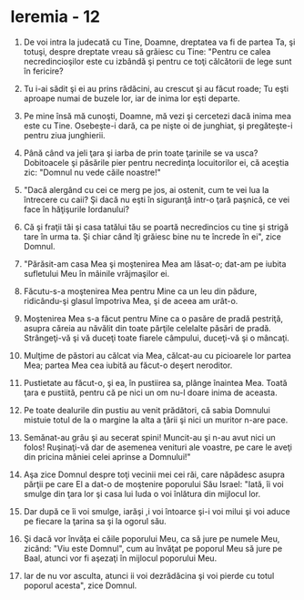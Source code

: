 # Ieremia - 12

1. De voi intra la judecată cu Tine, Doamne, dreptatea va fi de partea Ta, şi totuşi, despre dreptate vreau să grăiesc cu Tine: "Pentru ce calea necredincioşilor este cu izbândă şi pentru ce toţi călcătorii de lege sunt în fericire? 

2. Tu i-ai sădit şi ei au prins rădăcini, au crescut şi au făcut roade; Tu eşti aproape numai de buzele lor, iar de inima lor eşti departe. 

3. Pe mine însă mă cunoşti, Doamne, mă vezi şi cercetezi dacă inima mea este cu Tine. Osebeşte-i dară, ca pe nişte oi de junghiat, şi pregăteşte-i pentru ziua junghierii. 

4. Până când va jeli ţara şi iarba de prin toate ţarinile se va usca? Dobitoacele şi păsările pier pentru necredinţa locuitorilor ei, că aceştia zic: "Domnul nu vede căile noastre!" 

5. "Dacă alergând cu cei ce merg pe jos, ai ostenit, cum te vei lua la întrecere cu caii? Şi dacă nu eşti în siguranţă intr-o ţară paşnică, ce vei face în hăţişurile Iordanului? 

6. Că şi fraţii tăi şi casa tatălui tău se poartă necredincios cu tine şi strigă tare în urma ta. Şi chiar când îţi grăiesc bine nu te încrede în ei", zice Domnul. 

7. "Părăsit-am casa Mea şi moştenirea Mea am lăsat-o; dat-am pe iubita sufletului Meu în mâinile vrăjmaşilor ei. 

8. Făcutu-s-a moştenirea Mea pentru Mine ca un leu din pădure, ridicându-şi glasul împotriva Mea, şi de aceea am urât-o. 

9. Moştenirea Mea s-a făcut pentru Mine ca o pasăre de pradă pestriţă, asupra căreia au năvălit din toate părţile celelalte păsări de pradă. Strângeţi-vă şi vă duceţi toate fiarele câmpului, duceţi-vă şi o mâncaţi. 

10. Mulţime de păstori au călcat via Mea, călcat-au cu picioarele lor partea Mea; partea Mea cea iubită au făcut-o deşert neroditor. 

11. Pustietate au făcut-o, şi ea, în pustiirea sa, plânge înaintea Mea. Toată ţara e pustiită, pentru că pe nici un om nu-l doare inima de aceasta. 

12. Pe toate dealurile din pustiu au venit prădători, că sabia Domnului mistuie totul de la o margine la alta a ţării şi nici un muritor n-are pace. 

13. Semănat-au grâu şi au secerat spini! Muncit-au şi n-au avut nici un folos! Ruşinaţi-vă dar de asemenea venituri ale voastre, pe care le aveţi din pricina mâniei celei aprinse a Domnului!" 

14. Aşa zice Domnul despre toţi vecinii mei cei răi, care năpădesc asupra părţii pe care El a dat-o de moştenire poporului Său Israel: "Iată, îi voi smulge din ţara lor şi casa lui Iuda o voi înlătura din mijlocul lor. 

15. Dar după ce îi voi smulge, iarăşi ,i voi întoarce şi-i voi milui şi voi aduce pe fiecare la ţarina sa şi la ogorul său. 

16. Şi dacă vor învăţa ei căile poporului Meu, ca să jure pe numele Meu, zicând: "Viu este Domnul", cum au învăţat pe poporul Meu să jure pe Baal, atunci vor fi aşezaţi în mijlocul poporului Meu. 

17. Iar de nu vor asculta, atunci ii voi dezrădăcina şi voi pierde cu totul poporul acesta", zice Domnul. 

